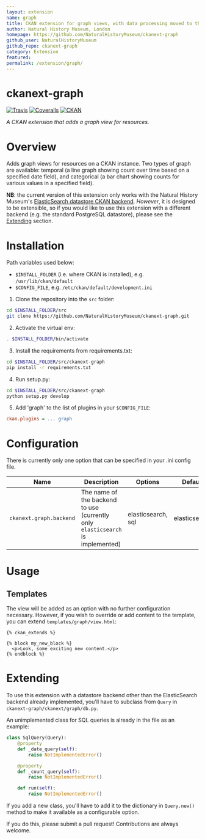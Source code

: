 ```yaml
---
layout: extension
name: graph
title: CKAN extension for graph views, with data processing moved to the backend
author: Natural History Museum, London
homepage: https://github.com/NaturalHistoryMuseum/ckanext-graph
github_user: NaturalHistoryMuseum
github_repo: ckanext-graph
category: Extension
featured: 
permalink: /extension/graph/
---
```



# ckanext-graph

[![Travis](https://img.shields.io/travis/NaturalHistoryMuseum/ckanext-graph/master.svg?style=flat-square)](https://travis-ci.org/NaturalHistoryMuseum/ckanext-graph)
[![Coveralls](https://img.shields.io/coveralls/github/NaturalHistoryMuseum/ckanext-graph/master.svg?style=flat-square)](https://coveralls.io/github/NaturalHistoryMuseum/ckanext-graph)
[![CKAN](https://img.shields.io/badge/ckan-2.9.0a-orange.svg?style=flat-square)](https://github.com/ckan/ckan)

_A CKAN extension that adds a graph view for resources._


# Overview

Adds graph views for resources on a CKAN instance. Two types of graph are available: temporal (a line graph showing count over time based on a specified date field), and categorical (a bar chart showing counts for various values in a specified field).


**NB**: the current version of this extension only works with the Natural History Museum's [ElasticSearch datastore CKAN backend](https://github.com/NaturalHistoryMuseum/ckanext-versioned-datastore). _However_, it is designed to be extensible, so if you would like to use this extension with a different backend (e.g. the standard PostgreSQL datastore), please see the [Extending](#extending) section.


# Installation

Path variables used below:
- `$INSTALL_FOLDER` (i.e. where CKAN is installed), e.g. `/usr/lib/ckan/default`
- `$CONFIG_FILE`, e.g. `/etc/ckan/default/development.ini`

1. Clone the repository into the `src` folder:

  ```bash
  cd $INSTALL_FOLDER/src
  git clone https://github.com/NaturalHistoryMuseum/ckanext-graph.git
  ```

2. Activate the virtual env:

  ```bash
  . $INSTALL_FOLDER/bin/activate
  ```

3. Install the requirements from requirements.txt:

  ```bash
  cd $INSTALL_FOLDER/src/ckanext-graph
  pip install -r requirements.txt
  ```

4. Run setup.py:

  ```bash
  cd $INSTALL_FOLDER/src/ckanext-graph
  python setup.py develop
  ```

5. Add 'graph' to the list of plugins in your `$CONFIG_FILE`:

  ```ini
  ckan.plugins = ... graph
  ```

# Configuration

There is currently only one option that can be specified in your .ini config file.

Name|Description|Options|Default
--|--|--|--
`ckanext.graph.backend`|The name of the backend to use (currently only `elasticsearch` is implemented)|elasticsearch, sql|elasticsearch


# Usage

## Templates

The view will be added as an option with no further configuration necessary. However, if you wish to override or add content to the template, you can extend `templates/graph/view.html`:

```html+jinja
{% ckan_extends %}

{% block my_new_block %}
  <p>Look, some exciting new content.</p>
{% endblock %}
```


# Extending

To use this extension with a datastore backend other than the ElasticSearch backend already implemented, you'll have to subclass from `Query` in `ckanext-graph/ckanext/graph/db.py`.

An unimplemented class for SQL queries is already in the file as an example:

```python
class SqlQuery(Query):
    @property
    def _date_query(self):
        raise NotImplementedError()

    @property
    def _count_query(self):
        raise NotImplementedError()

    def run(self):
        raise NotImplementedError()
```

If you add a new class, you'll have to add it to the dictionary in `Query.new()` method to make it available as a configurable option.

If you do this, please submit a pull request! Contributions are always welcome.
